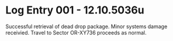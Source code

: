 # Log Entry 001 - 12.10.5036u
Successful retrieval of dead drop package. Minor systems damage receivied. Travel to Sector OR-XY736 proceeds as normal.